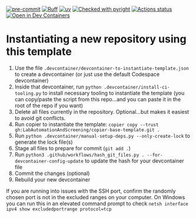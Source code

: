 [![pre-commit](https://img.shields.io/badge/pre--commit-enabled-brightgreen?logo=pre-commit&logoColor=white)](https://github.com/pre-commit/pre-commit)
[![Ruff](https://img.shields.io/endpoint?url=https://raw.githubusercontent.com/astral-sh/ruff/main/assets/badge/v2.json)](https://github.com/astral-sh/ruff)
[![uv](https://img.shields.io/endpoint?url=https://raw.githubusercontent.com/astral-sh/uv/main/assets/badge/v0.json)](https://github.com/astral-sh/uv)
[![Checked with pyright](https://microsoft.github.io/pyright/img/pyright_badge.svg)](https://microsoft.github.io/pyright/)
[![Actions status](https://github.com/LabAutomationAndScreening/copier-base-template/actions/workflows/ci.yaml/badge.svg?branch=main)](https://github.com/LabAutomationAndScreening/copier-base-template/actions)
[![Open in Dev Containers](https://img.shields.io/static/v1?label=Dev%20Containers&message=Open&color=blue)](https://vscode.dev/redirect?url=vscode://ms-vscode-remote.remote-containers/cloneInVolume?url=https://github.com/LabAutomationAndScreening/copier-base-template)

# Instantiating a new repository using this template
1. Use the file `.devcontainer/devcontainer-to-instantiate-template.json` to create a devcontainer (or just use the default Codespace devcontainer)
1. Inside that devcontainer, run `python .devcontainer/install-ci-tooling.py` to install necessary tooling to instantiate the template (you can copy/paste the script from this repo...and you can paste it in the root of the repo if you want)
1. Delete all files currently in the repository. Optional...but makes it easiest to avoid git conflicts.
1. Run copier to instantiate the template: `copier copy --trust gh:LabAutomationAndScreening/copier-base-template.git .`
1. Run `python .devcontainer/manual-setup-deps.py --only-create-lock` to generate the lock file(s)
1. Stage all files to prepare for commit (`git add .`)
1. Run `python3 .github/workflows/hash_git_files.py . --for-devcontainer-config-update` to update the hash for your devcontainer file
1. Commit the changes (optional)
1. Rebuild your new devcontainer

If you are running into issues with the SSH port, confirm the randomly chosen port is not in the excluded ranges on your computer. On Windows you can run this in an elevated command prompt to check `netsh interface ipv4 show excludedportrange protocol=tcp`
